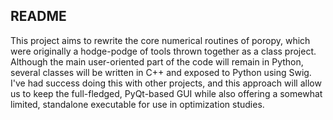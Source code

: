## README

This project aims to rewrite the core numerical routines of poropy, which were originally a hodge-podge of tools thrown together as a class project.  Although the main user-oriented part of the code will remain in Python, several classes will be written in C++ and exposed to Python using Swig.  I've had success doing this with other projects, and this approach will allow us to keep the full-fledged, PyQt-based GUI while also offering a somewhat limited, standalone executable for use in optimization studies.

